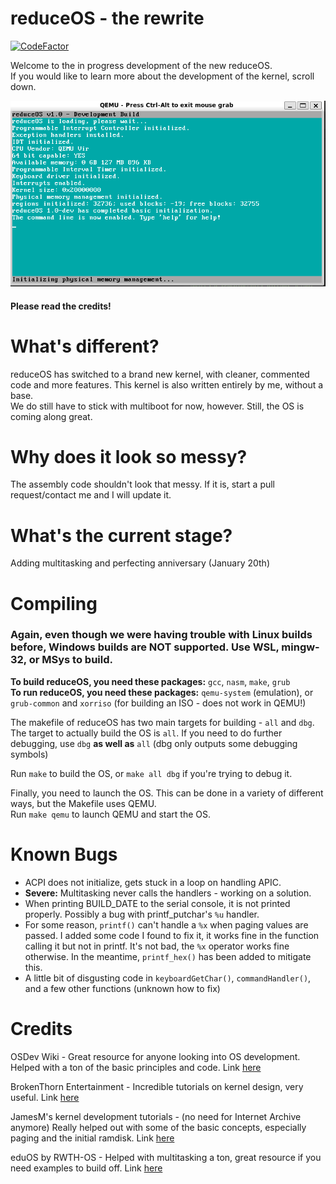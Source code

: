 # reduceOS - the rewrite
[![CodeFactor](https://www.codefactor.io/repository/github/sasdallas/reduceos/badge/rewrite)](https://www.codefactor.io/repository/github/sasdallas/reduceos/overview/rewrite)

Welcome to the in progress development of the new reduceOS.\
If you would like to learn more about the development of the kernel, scroll down.

![reduceOS image](reduceOSDemo.png)

#### Please read the credits!
# What's different?
reduceOS has switched to a brand new kernel, with cleaner, commented code and more features. This kernel is also written entirely by me, without a base.\
We do still have to stick with multiboot for now, however. Still, the OS is coming along great.

# Why does it look so messy?
The assembly code shouldn't look that messy. If it is, start a pull request/contact me and I will update it.

# What's the current stage?
Adding multitasking and perfecting anniversary (January 20th)

# Compiling
### Again, even though we were having trouble with Linux builds before, Windows builds are NOT supported. Use WSL, mingw-32, or MSys to build.

**To build reduceOS, you need these packages:** `gcc`, `nasm`, `make`, `grub`\
**To run reduceOS, you need these packages:** `qemu-system` (emulation), or `grub-common` and `xorriso` (for building an ISO - does not work in QEMU!)


The makefile of reduceOS has two main targets for building - `all` and `dbg`.\
The target to actually build the OS is `all`. If you need to do further debugging, use `dbg` **as well as** `all` (dbg only outputs some debugging symbols)

Run `make` to build the OS, or `make all dbg` if you're trying to debug it.

Finally, you need to launch the OS. This can be done in a variety of different ways, but the Makefile uses QEMU.\
Run `make qemu` to launch QEMU and start the OS.


# Known Bugs
- ACPI does not initialize, gets stuck in a loop on handling APIC.
- **Severe:** Multitasking never calls the handlers - working on a solution.
- When printing BUILD_DATE to the serial console, it is not printed properly. Possibly a bug with printf_putchar's `%u` handler.
- For some reason, `printf()` can't handle a `%x` when paging values are passed. I added some code I found to fix it, it works fine in the function calling it but not in printf. It's not bad, the `%x` operator works fine otherwise. In the meantime, `printf_hex()` has been added to mitigate this.
- A little bit of disgusting code in `keyboardGetChar()`, `commandHandler()`, and a few other functions (unknown how to fix)

# Credits
OSDev Wiki - Great resource for anyone looking into OS development. Helped with a ton of the basic principles and code. Link [here](https://wiki.osdev.org/)

BrokenThorn Entertainment - Incredible tutorials on kernel design, very useful. Link [here](http://www.brokenthorn.com/Resources/OSDevIndex.html)

JamesM's kernel development tutorials - (no need for Internet Archive anymore) Really helped out with some of the basic concepts, especially paging and the initial ramdisk. Link [here](http://jamesmolloy.co.uk/tutorial_html/)

eduOS by RWTH-OS - Helped with multitasking a ton, great resource if you need examples to build off. Link [here](https://github.com/RWTH-OS/eduOS)